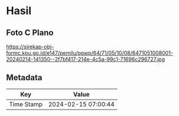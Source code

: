 # Hasil

## Foto C Plano

https://sirekap-obj-formc.kpu.go.id/e147/pemilu/ppwp/64/71/05/10/08/6471051008001-20240214-141350--2f7bf417-214e-4c5a-99c1-71696c296727.jpg


## Metadata

| Key        | Value               |
| ---------- | ------------------- |
| Time Stamp | 2024-02-15 07:00:44 |



